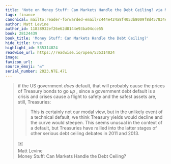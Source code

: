 ```yaml
---
title: 'Note on Money Stuff: Can Markets Handle the Debt Ceiling? via Matt Levine'
tags: finance
canonical: mailto:reader-forwarded-email/c444e424a8f4053b8009f8d457834e96
author: Matt Levine
author_id: 11838932ef26e62d8144e93ba04cce55
book: 28124439
book_title: 'Money Stuff: Can Markets Handle the Debt Ceiling?'
hide_title: true
highlight_id: 535314024
readwise_url: https://readwise.io/open/535314024
image:
favicon_url:
source_emoji: "✉️"
serial_number: 2023.NTE.471
---
```

> if the US government *does* default, that will probably cause the prices of Treasury bonds to go *up* , since a government debt default is a crisis and crises cause a flight to safety and the safest assets are, still, Treasuries:
> 
> > This is certainly not our modal view, but in the unlikely event of a technical default, we think Treasury yields would decline and the curve would steepen. This seems unusual in the context of a default, but Treasuries have rallied into the latter stages of other serious debt ceiling debates in 2011 and 2013.
> <div class="quoteback-footer"><div class="quoteback-avatar"><span class="mini-emoji"> ✉️</span></div><div class="quoteback-metadata"><div class="metadata-inner"><span style="display:none">FROM:</span><div aria-label="Matt Levine" class="quoteback-author"> Matt Levine</div><div aria-label="Money Stuff: Can Markets Handle the Debt Ceiling?" class="quoteback-title"> Money Stuff: Can Markets Handle the Debt Ceiling?</div></div></div></div>